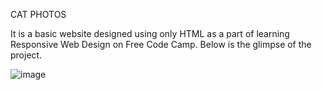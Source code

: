 CAT PHOTOS

It is a basic website designed using only HTML as a part of learning Responsive Web Design on Free Code Camp. Below is the glimpse of the project.

![image](https://github.com/user-attachments/assets/4abf2dc4-adc5-4128-b738-232551590c64)
